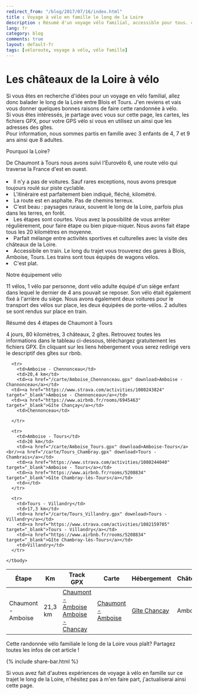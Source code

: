 ```yaml
---
redirect_from: "/blog/2017/07/16/index.html"
title : Voyage à vélo en famille le long de la Loire
description : Résumé d'un voyage vélo familial, accessible pour tous. 4 jours de Blois à Tours à vélo en visitant les châteaux de la Loire. 
lang: fr
category: blog
comments: true
layout: default-fr
tags: [véloroute, voyage à vélo, vélo famille]
---
```


  <div class="container blog" >
     <div class="row" id="loire">
         <div class="col-xs-12">
          <h1>Les châteaux de la Loire à vélo</h1>
        </div>
      </div>

<p>Si vous êtes en recherche d'idées pour un voyage en vélo familial, allez donc balader le long de la Loire entre Blois et Tours. J'en reviens et vais vous donner quelques bonnes raisons de faire cette randonnée à vélo.<br/>
Si vous êtes intéressés, je partage avec vous sur cette page, les cartes, les fichiers GPX, pour votre GPS vélo si vous en utilisez un ainsi que les adresses des gîtes.<br/>
Pour information, nous sommes partis en famille avec 3 enfants de 4, 7 et 9 ans ainsi que 8 adultes.</p>


<p id="blog">Pourquoi la Loire?</p>
De Chaumont à Tours nous avons suivi l'Eurovélo 6, une route vélo qui traverse la France d'est en ouest.
<br/>
<br/>


<li id="plan">Il n'y a pas de voitures. Sauf rares exceptions, nous avons presque toujours roulé sur piste cyclable.</li>
<li id="plan">L'itinéraire est parfaitement bien indiqué, fléché, kilométré.</li>
<li id="plan">La route est en asphalte. Pas de chemins terreux.</li>
<li id="plan">C'est beau : paysages ruraux, souvent le long de la Loire, parfois plus dans les terres, en forêt.</li>
<li id="plan">Les étapes sont courtes. Vous avez la possibilité de vous arrêter régulièrement, pour faire étape ou bien pique-niquer. Nous avons fait étape tous les 20 kilomètres en moyenne.</li>
<li id="plan">Parfait mélange entre activités sportives et culturelles avec la visite des châteaux de la Loire.</li>
<li id="plan">Accessibile en train. Le long du trajet vous trouverez des gares à Blois, Amboise, Tours. Les trains sont tous équipés de wagons vélos.</li>
<li id="plan">C'est plat.</li>


<p id="blog">Notre équipement vélo</p>
<p>11 vélos, 1 vélo par personne, dont vélo adulte  équipé d'un siège enfant dans lequel le dernier de 4 ans pouvait se reposer. Son vélo était également fixé à l'arrière du siège. Nous avons également deux voitures pour le transport des vélos sur place, les deux équipées de porte-vélos. 2 adultes se sont rendus sur place en train.</p>



<p id="blog">Résumé des 4 étapes de Chaumont à Tours</p>

<p>4 jours, 80 kilomètres, 3 châteaux, 2 gîtes. Retrouvez toutes les informations dans le tableau ci-dessous, téléchargez gratuitement les fichiers GPX. En cliquant sur les liens hébergement vous serez redirigé vers le descriptif des gîtes sur rbnb.</p>


<table class="table" align="center">
  <thead>
      <tr>
        <th>Étape</th>
        <th>Km</th>
        <th>Track GPX</th>
        <th>Carte</th>
        <th>Hébergement</th>
        <th>Château</th>
        </tr>
      </thead>


<tbody>
      <tr>
        <td>Chaumont - Amboise</td>
        <td>21,3 km</td>
       <td><a href="/carte/Chaumont_Amboise.gpx" download>Chaumont - Amboise</a><br/><a href="/carte/Amboise_Chancay.gpx" download>Amboise - Chançay</a></td>
       <td><a href="https://www.strava.com/activities/1077241311" target="_blank">Chaumont - Amboise</a></td>
       <td><a href="https://www.airbnb.fr/rooms/6945463" target="_blank">Gîte Chançay</a></td>
       <td>Amboise</td>
      </tr>


      <tr>
        <td>Amboise - Chennonceau</td>
        <td>20,4 km</td>
        <td><a href="/carte/Amboise_Chennonceau.gpx" download>Amboise - Channonceau</a></td>
      <td><a href="https://www.strava.com/activities/1080243824" target="_blank">Amboise - Chennonceau</a></td>
      <td><a href="https://www.airbnb.fr/rooms/6945463" target="_blank">Gîte Chançay</a></td>
        <td>Chennonceau</td>

      </tr>

      <tr>
        <td>Amboise - Tours</td>
        <td>28 km</td>
        <td><a href="/carte/Amboise_Tours.gpx" download>Amboise-Tours</a><br/><a href="/carte/Tours_Chambray.gpx" download>Tours - Chambrais</a></td>
        <td><a href="https://www.strava.com/activities/1080244040" target="_blank">Amboise - Tours</a></td>
        <td><a href="https://www.airbnb.fr/rooms/5208834" target="_blank">Gîte Chambray-lès-Tours</a></td>
        <td></td>
      </tr>

      <tr>
        <td>Tours - Villandry</td>
        <td>17,3 km</td>
        <td><a href="/carte/Tours_Villandry.gpx" download>Tours - Villandry</a></td>
        <td><a href="https://www.strava.com/activities/1082159705" target="_blank">Tours - Villandry</a></td>
        <td><a href="https://www.airbnb.fr/rooms/5208834" target="_blank">Gîte Chambray-lès-Tours</a></td>
        <td>Villandry</td>
      </tr>

    </tbody>
  </table>

<div class="container blog">
<p>Cette randonnée vélo familiale le long de la Loire vous plaît? Partagez toutes les infos de cet article !</p>
{% include share-bar.html %}
</div>

<p>Si vous avez fait d'autres expériences de voyage à vélo en famille sur ce trajet le long de la Loire, n'hésitez pas à m'en faire part, j'actualiserai ainsi cette page.</p>

</div>
